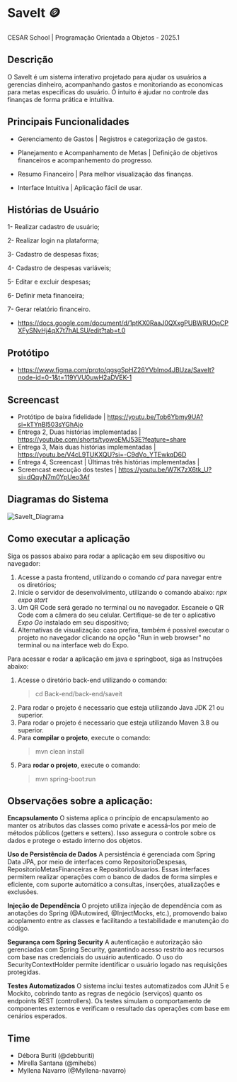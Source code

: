 # SaveIt 🪙

CESAR School | Programação Orientada a Objetos - 2025.1

## Descrição
O SaveIt é um sistema interativo projetado para ajudar os usuários a gerencias dinheiro, acompanhando gastos e monitoriando as economicas para metas especificas do usuário. O intuito é ajudar no controle das finanças de forma prática e intuitiva.

## Principais Funcionalidades

- Gerenciamento de Gastos | Registros e categorização de gastos.

- Planejamento e Acompanhamento de Metas | Definição de objetivos financeiros e acompanhemento do progresso.

- Resumo Financeiro | Para melhor visualização das finanças.

- Interface Intuitiva | Aplicação fácil de usar.

## Histórias de Usuário

1- Realizar cadastro de usuário;

2- Realizar login na plataforma;

3- Cadastro de despesas fixas;

4- Cadastro de despesas variáveis;

5- Editar e excluir despesas;

6- Definir meta financeira;

7- Gerar relatório financeiro.

- https://docs.google.com/document/d/1ptKX0RaaJ0QXxgPUBWRUOpCPXFySNvHj4qX7t7hALSU/edit?tab=t.0

## Protótipo

- https://www.figma.com/proto/qgsgSpHZ26YVbImo4JBUza/SaveIt?node-id=0-1&t=119YVU0uwH2aDVEK-1

## Screencast

- Protótipo de baixa fidelidade | https://youtu.be/Tob6Ybmy9UA?si=kTYnBl503sYGhAjo
- Entrega 2, Duas histórias implementadas | https://youtube.com/shorts/tyowoEMJ53E?feature=share
- Entrega 3, Mais duas histórias implementadas | https://youtu.be/V4cL9TUKXQU?si=-C9dVo_YTEwkqD6D
- Entrega 4, Screencast | Últimas três histórias implementadas | 
- Screencast execução dos testes | https://youtu.be/W7K7zX6tk_U?si=dQqyN7m0YpUeo3Af

## Diagramas do Sistema
![SaveIt_Diagrama](https://github.com/user-attachments/assets/fd3b57b7-469f-4859-97a0-9344a3174175)

## Como executar a aplicação

Siga os passos abaixo para rodar a aplicação em seu dispositivo ou navegador:

1. Acesse a pasta frontend, utilizando o comando *cd* para navegar entre os diretórios;
2. Inicie o servidor de desenvolvimento, utilizando o comando abaixo:
_npx expo start_
3. Um QR Code será gerado no terminal ou no navegador. Escaneie o QR Code com a câmera do seu celular. Certifique-se de ter o aplicativo *Expo Go* instalado em seu dispositivo;
4. Alternativas de visualização: caso prefira, também é possível executar o projeto no navegador clicando na opção "Run in web browser" no terminal ou na interface web do Expo.

Para acessar e rodar a aplicação em java e springboot, siga as Instruções abaixo:
1. Acesse o diretório back-end utilizando o comando:
   > cd Back-end/back-end/saveit
2. Para rodar o projeto é necessario que esteja utilizando Java JDK 21 ou superior.
3. Para rodar o projeto é necessario que esteja utilizando Maven 3.8 ou superior.
4. Para **compilar o projeto**, execute o comando:
   > mvn clean install
5. Para **rodar o projeto**, execute o comando:
   > mvn spring-boot:run

## Observações sobre a aplicação:

**Encapsulamento**
O sistema aplica o princípio de encapsulamento ao manter os atributos das classes como private e acessá-los por meio de métodos públicos (getters e setters). Isso assegura o controle sobre os dados e protege o estado interno dos objetos.

**Uso de Persistência de Dados**
A persistência é gerenciada com Spring Data JPA, por meio de interfaces como RepositorioDespesas, RepositorioMetasFinanceiras e RepositorioUsuarios. Essas interfaces permitem realizar operações com o banco de dados de forma simples e eficiente, com suporte automático a consultas, inserções, atualizações e exclusões.

**Injeção de Dependência**
O projeto utiliza injeção de dependência com as anotações do Spring (@Autowired, @InjectMocks, etc.), promovendo baixo acoplamento entre as classes e facilitando a testabilidade e manutenção do código.

**Segurança com Spring Security**
A autenticação e autorização são gerenciadas com Spring Security, garantindo acesso restrito aos recursos com base nas credenciais do usuário autenticado. O uso do SecurityContextHolder permite identificar o usuário logado nas requisições protegidas.

**Testes Automatizados**
O sistema inclui testes automatizados com JUnit 5 e Mockito, cobrindo tanto as regras de negócio (serviços) quanto os endpoints REST (controllers). Os testes simulam o comportamento de componentes externos e verificam o resultado das operações com base em cenários esperados.


## Time
- Débora Buriti (@debburiti)
- Mirella Santana (@mihebs)
- Myllena Navarro (@Myllena-navarro)
